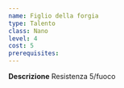 ```yaml
---
name: Figlio della forgia
type: Talento
class: Nano
level: 4
cost: 5
prerequisites: 
---
```


**Descrizione**
Resistenza 5/fuoco